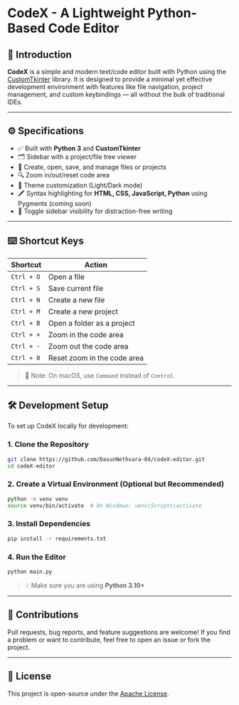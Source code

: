 # CodeX - A Lightweight Python-Based Code Editor

## 🧩 Introduction

**CodeX** is a simple and modern text/code editor built with Python using the [CustomTkinter](https://github.com/TomSchimansky/CustomTkinter) library. It is designed to provide a minimal yet effective development environment with features like file navigation,  project management, and custom keybindings — all without the bulk of traditional IDEs.

---

## ⚙️ Specifications

- ✅ Built with **Python 3** and **CustomTkinter**
- 🗂️ Sidebar with a project/file tree viewer
- 💾 Create, open, save, and manage files or projects
- 🔍 Zoom in/out/reset code area
- 🎨 Theme customization (Light/Dark mode)
- 🖍️ Syntax highlighting for **HTML, CSS, JavaScript, Python** using Pygments (coming soon)
- 🔧 Toggle sidebar visibility for distraction-free writing

---

## ⌨️ Shortcut Keys

| Shortcut              | Action                            |
|-----------------------|-----------------------------------|
| `Ctrl + O`            | Open a file                       |
| `Ctrl + S`            | Save current file                 |
| `Ctrl + N`            | Create a new file                 |
| `Ctrl + M`            | Create a new project              |
| `Ctrl + B`            | Open a folder as a project        |
| `Ctrl + +`            | Zoom in the code area             |
| `Ctrl + -`            | Zoom out the code area            |
| `Ctrl + 0`            | Reset zoom in the code area       |

> 📝 Note: On macOS, use `Command` instead of `Control`.

---

## 🛠️ Development Setup

To set up CodeX locally for development:

### 1. Clone the Repository

```bash
git clone https://github.com/DasunNethsara-04/codeX-editor.git
cd codeX-editor
```

### 2. Create a Virtual Environment (Optional but Recommended)

```bash
python -m venv venv
source venv/bin/activate  # On Windows: venv\Scripts\activate
```

### 3. Install Dependencies

```bash
pip install -r requirements.txt
```

### 4. Run the Editor

```bash
python main.py
```

> 💡 Make sure you are using **Python 3.10+**

---

## 📌 Contributions

Pull requests, bug reports, and feature suggestions are welcome! If you find a problem or want to contribute, feel free to open an issue or fork the project.

---

## 📄 License

This project is open-source under the [Apache License](LICENSE).
